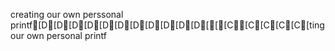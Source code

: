 creating our own perssonal printf[D[D[D[D[D[D[D[D[D[D[D[[[C[C[C[C[C[ting our own personal printf
